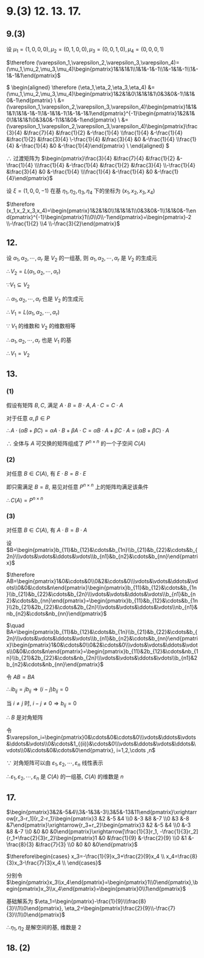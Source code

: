 # 9.(3) 12. 13. 17. 

## 9.(3)

设 $\mu_1=(1,0,0,0), \mu_2=(0,1,0,0), \mu_3=(0,0,1,0), \mu_4=(0,0,0,1)$

$\therefore (\varepsilon_1,\varepsilon_2,\varepsilon_3,\varepsilon_4)=(\mu_1,\mu_2,\mu_3,\mu_4)\begin{pmatrix}1&1&1&1\\1&1&-1&-1\\1&-1&1&-1\\1&-1&-1&1\end{pmatrix}$

$
\begin{aligned}
\therefore (\eta_1,\eta_2,\eta_3,\eta_4)
&=(\mu_1,\mu_2,\mu_3,\mu_4)\begin{pmatrix}1&2&1&0\\1&1&1&1\\0&3&0&-1\\1&1&0&-1\end{pmatrix} \\
&=(\varepsilon_1,\varepsilon_2,\varepsilon_3,\varepsilon_4)\begin{pmatrix}1&1&1&1\\1&1&-1&-1\\1&-1&1&-1\\1&-1&-1&1\end{pmatrix}^{-1}\begin{pmatrix}1&2&1&0\\1&1&1&1\\0&3&0&-1\\1&1&0&-1\end{pmatrix} \\
&=(\varepsilon_1,\varepsilon_2,\varepsilon_3,\varepsilon_4)\begin{pmatrix}\frac{3}{4} &\frac{7}{4} &\frac{1}{2} &-\frac{1}{4} \\\frac{1}{4} &-\frac{1}{4} &\frac{1}{2} &\frac{3}{4} \\-\frac{1}{4} &\frac{3}{4} &0 &-\frac{1}{4} \\\frac{1}{4} &-\frac{1}{4} &0 &-\frac{1}{4}\end{pmatrix} \\
\end{aligned}
$

$\therefore$ 过渡矩阵为 $\begin{pmatrix}\frac{3}{4} &\frac{7}{4} &\frac{1}{2} &-\frac{1}{4} \\\frac{1}{4} &-\frac{1}{4} &\frac{1}{2} &\frac{3}{4} \\-\frac{1}{4} &\frac{3}{4} &0 &-\frac{1}{4} \\\frac{1}{4} &-\frac{1}{4} &0 &-\frac{1}{4}\end{pmatrix}$

设 $\xi=(1,0,0,-1)$ 在基 $\eta_1,\eta_2,\eta_3,\eta_4$ 下的坐标为 $(x_1,x_2,x_3,x_4)$

$\therefore (x_1,x_2,x_3,x_4)=\begin{pmatrix}1&2&1&0\\1&1&1&1\\0&3&0&-1\\1&1&0&-1\end{pmatrix}^{-1}\begin{pmatrix}1\\0\\0\\-1\end{pmatrix}=\begin{pmatrix}-2 \\-\frac{1}{2} \\4 \\-\frac{3}{2}\end{pmatrix}$


## 12.

设 $\alpha_1,\alpha_2,\cdots,\alpha_r$ 是 $V_2$ 的一组基, 则  $\alpha_1,\alpha_2,\cdots,\alpha_r$ 是 $V_2$ 的生成元

$\therefore V_2=L(\alpha_1,\alpha_2,\cdots,\alpha_r)$ 

$\because V_1\subseteq V_2$

$\therefore$ $\alpha_1,\alpha_2,\cdots,\alpha_r$ 也是 $V_2$ 的生成元

$\therefore V_1=L(\alpha_1,\alpha_2,\cdots,\alpha_r)$

$\because$ $V_1$ 的维数和 $V_2$ 的维数相等

$\therefore \alpha_1,\alpha_2,\cdots,\alpha_r$ 也是 $V_1$ 的基

$\therefore V_1=V_2$


## 13.

### (1)

假设有矩阵 $B, C$, 满足 $A\cdot B=B\cdot A, A\cdot C=C\cdot A$

对于任意 $\alpha, \beta \in P$

$\therefore A\cdot (\alpha B+\beta C)=\alpha A\cdot B+\beta A\cdot C=\alpha B\cdot A+\beta C\cdot A=(\alpha B+\beta C)\cdot A$

$\therefore$ 全体与 $A$ 可交换的矩阵组成了 $P^{n\times n}$ 的一个子空间 $C(A)$

### (2)

对任意 $B\in C(A)$, 有 $E\cdot B=B\cdot E$

即只需满足 $B=B$, 易见对任意 $P^{n\times n}$ 上的矩阵均满足该条件

$\therefore C(A)=P^{n\times n}$

### (3)

对任意 $B\in C(A)$, 有 $A\cdot B=B\cdot A$

设 $B=\begin{pmatrix}b_{11}&b_{12}&\cdots&b_{1n}\\b_{21}&b_{22}&\cdots&b_{2n}\\\vdots&\vdots&\ddots&\vdots\\b_{n1}&b_{n2}&\cdots&b_{nn}\end{pmatrix}$

$\therefore AB=\begin{pmatrix}1&0&\cdots&0\\0&2&\cdots&0\\\vdots&\vdots&\ddots&\vdots\\0&0&\cdots&n\end{pmatrix}\begin{pmatrix}b_{11}&b_{12}&\cdots&b_{1n}\\b_{21}&b_{22}&\cdots&b_{2n}\\\vdots&\vdots&\ddots&\vdots\\b_{n1}&b_{n2}&\cdots&b_{nn}\end{pmatrix}=\begin{pmatrix}b_{11}&b_{12}&\cdots&b_{1n}\\2b_{21}&2b_{22}&\cdots&2b_{2n}\\\vdots&\vdots&\ddots&\vdots\\nb_{n1}&nb_{n2}&\cdots&nb_{nn}\end{pmatrix}$

$\quad BA=\begin{pmatrix}b_{11}&b_{12}&\cdots&b_{1n}\\b_{21}&b_{22}&\cdots&b_{2n}\\\vdots&\vdots&\ddots&\vdots\\b_{n1}&b_{n2}&\cdots&b_{nn}\end{pmatrix}\begin{pmatrix}1&0&\cdots&0\\0&2&\cdots&0\\\vdots&\vdots&\ddots&\vdots\\0&0&\cdots&n\end{pmatrix}=\begin{pmatrix}b_{11}&2b_{12}&\cdots&nb_{1n}\\b_{21}&2b_{22}&\cdots&nb_{2n}\\\vdots&\vdots&\ddots&\vdots\\b_{n1}&2b_{n2}&\cdots&nb_{nn}\end{pmatrix}$

令 $AB=BA$

$\therefore ib_{ij}=jb_{ij} \Rightarrow (i-j)b_{ij}=0$

当 $i\neq j$ 时, $i-j\neq 0 \Rightarrow b_{ij}=0$

$\therefore$ $B$ 是对角矩阵

令 $\varepsilon_i=\begin{pmatrix}0&\cdots&0&\cdots&0\\\vdots&\ddots&\vdots&\ddots&\vdots\\0&\cdots&1_{(ii)}&\cdots&0\\\vdots&\ddots&\vdots&\ddots&\vdots\\0&\cdots&0&\cdots&0\end{pmatrix}, i=1,2,\cdots ,n$

$\because$ 对角矩阵可以由 $\varepsilon_1,\varepsilon_2,\cdots,\varepsilon_n$ 线性表示

$\therefore \varepsilon_1,\varepsilon_2,\cdots,\varepsilon_n$ 是 $C(A)$ 的一组基, $C(A)$ 的维数是 $n$ 


## 17.

$\begin{pmatrix}3&2&-5&4\\3&-1&3&-3\\3&5&-13&11\end{pmatrix}\xrightarrow[r_3-r_1]{r_2-r_1}\begin{pmatrix}3 &2 &-5 &4 \\0 &-3 &8 &-7 \\0 &3 &-8 &7\end{pmatrix}\xrightarrow{r_3+r_2}\begin{pmatrix}3 &2 &-5 &4 \\0 &-3 &8 &-7 \\0 &0 &0 &0\end{pmatrix}\xrightarrow[\frac{1}{3}r_1, -\frac{1}{3}r_2]{r_1+\frac{2}{3}r_2}\begin{pmatrix}1 &0 &\frac{1}{9} &-\frac{2}{9} \\0 &1 &-\frac{8}{3} &\frac{7}{3} \\0 &0 &0 &0\end{pmatrix}$

$\therefore\begin{cases}
x_3=-\frac{1}{9}x_3+\frac{2}{9}x_4 \\
x_4=\frac{8}{3}x_3-\frac{7}{3}x_4 \\
\end{cases}$

分别令 $\begin{pmatrix}x_3\\x_4\end{pmatrix}=\begin{pmatrix}1\\0\end{pmatrix},\begin{pmatrix}x_3\\x_4\end{pmatrix}=\begin{pmatrix}0\\1\end{pmatrix}$

基础解系为 $\eta_1=\begin{pmatrix}-\frac{1}{9}\\\frac{8}{3}\\1\\0\end{pmatrix}, \eta_2=\begin{pmatrix}\frac{2}{9}\\-\frac{7}{3}\\1\\0\end{pmatrix}$

$\therefore \eta_1, \eta_2$ 是解空间的基, 维数是 $2$


## 18. (2)

